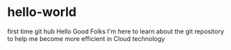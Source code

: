 # hello-world
first time git hub
Hello Good Folks
I'm here to learn about the git repository to help me become more efficient in Cloud technology

